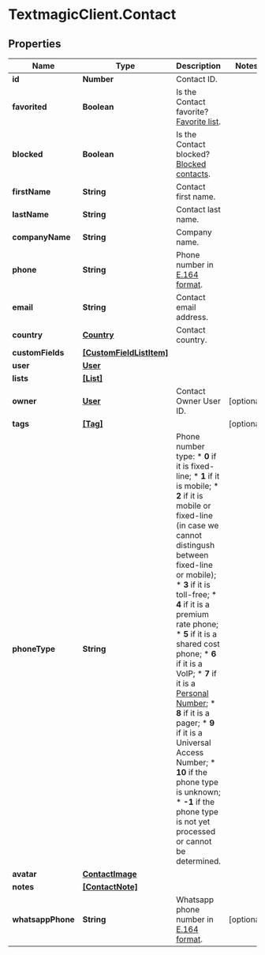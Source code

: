 # TextmagicClient.Contact

## Properties
Name | Type | Description | Notes
------------ | ------------- | ------------- | -------------
**id** | **Number** | Contact ID. | 
**favorited** | **Boolean** | Is the Contact favorite? [Favorite list](https://docs.textmagic.com/#operation/getFavorites). | 
**blocked** | **Boolean** | Is the Contact blocked? [Blocked contacts](https://docs.textmagic.com/#operation/getBlockedContacts). | 
**firstName** | **String** | Contact first name. | 
**lastName** | **String** | Contact last name. | 
**companyName** | **String** | Company name. | 
**phone** | **String** | Phone number in [E.164 format](https://en.wikipedia.org/wiki/E.164). | 
**email** | **String** | Contact email address. | 
**country** | [**Country**](Country.md) | Contact country. | 
**customFields** | [**[CustomFieldListItem]**](CustomFieldListItem.md) |  | 
**user** | [**User**](User.md) |  | 
**lists** | [**[List]**](List.md) |  | 
**owner** | [**User**](User.md) | Contact Owner User ID. | [optional] 
**tags** | [**[Tag]**](Tag.md) |  | [optional] 
**phoneType** | **String** | Phone number type: * **0** if it is fixed-line; * **1** if it is mobile; * **2** if it is mobile or fixed-line (in case we cannot distingush between fixed-line or mobile); * **3** if it is toll-free; * **4** if it is a premium rate phone; * **5** if it is a shared cost phone; * **6** if it is a VoIP; * **7** if it is a [Personal Number](); * **8** if it is a pager; * **9** if it is a Universal Access Number; * **10** if the phone type is unknown; * **-1** if the phone type is not yet processed or cannot be determined.  | 
**avatar** | [**ContactImage**](ContactImage.md) |  | 
**notes** | [**[ContactNote]**](ContactNote.md) |  | 
**whatsappPhone** | **String** | Whatsapp phone number in [E.164 format](https://en.wikipedia.org/wiki/E.164). | [optional] 


